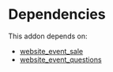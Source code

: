# Dependencies

This addon depends on:

- [website_event_sale](../../../../../oca-ocb-sale/odoo-bringout-oca-ocb-website_event_sale)
- [website_event_questions](../../../../../oca-ocb-website/odoo-bringout-oca-ocb-website_event_questions)
